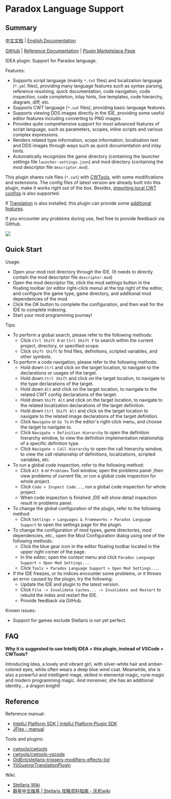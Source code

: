 # Paradox Language Support

## Summary

[中文文档](README.md) | [English Documentation](README_en.md)

[GitHub](https://github.com/DragonKnightOfBreeze/Paradox-Language-Support) |
[Reference Documentation](https://windea.icu/Paradox-Language-Support) |
[Plugin Marketplace Page](https://plugins.jetbrains.com/plugin/16825-paradox-language-support)

IDEA plugin: Support for Paradox language.

Features:

* Supports script language (mainly `*.txt` files) and localization language (`*.yml` files),
  providing many language features such as syntax parsing, reference resolving, quick documentation, code navigation, code inspection, code completion, inlay hints, live templates, code hierarchy, diagram, diff, etc.  
* Supports CWT language (`*.cwt` files), providing basic language features.
* Supports viewing DDS images directly in the IDE, providing some useful editor features including converting to PNG images.
* Provides quite comprehensive support for most advanced features of script language, such as parameters, scopes, inline scripts and various complex expressions.
* Renders related type information, scope information, localisation text and DDS images through ways such as quick documentation and inlay hints.
* Automatically recognizes the game directory (containing the launcher settings file `launcher-settings.json`) and mod directory (containing the mod descriptor file `descriptor.mod`).

This plugin shares rule files (`*.cwt`) with [CWTools](https://github.com/cwtools/cwtools-vscode), with some modifications and extensions.
The config files of latest version are already built into this plugin, make it works right out of the box.
Besides, [importing local CWT configs](https://windea.icu/Paradox-Language-Support/#/en/core-features.md#cwt-config-group) is also supported.

If [Translation](https://github.com/YiiGuxing/TranslationPlugin) is also installed, this plugin can provide some [additional features](https://windea.icu/Paradox-Language-Support/#/zh/plugin-integration.md).

If you encounter any problems during use, feel free to provide feedback via GitHub.

![](https://windea.icu/Paradox-Language-Support/assets/images/preview_1_en.png)

## Quick Start

Usage:

* Open your mod root directory through the IDE. (It needs to directly contain the mod descriptor file `descriptor.mod`)
* Open the mod descriptor file, click the mod settings button in the floating toolbar (or editor right-click menu) at the top right of the editor, and configure the game type, game directory, and additional mod dependencies of the mod.
* Click the OK button to complete the configuration, and then wait for the IDE to complete indexing.
* Start your mod programming journey!

Tips:

* To perform a global search, please refer to the following methods:
  * Click `Ctrl Shift R` or `Ctrl Shift F` to search within the current project, directory, or specified scope.
  * Click `Shift Shift` to find files, definitions, scripted variables, and other symbols.
* To perform a code navigation, please refer to the following methods:
  * Hold down `Ctrl` and click on the target location, to navigate to the declarations or usages of the target.
  * Hold down `Ctrl Shift` and click on the target location, to navigate to the type declarations of the target.
  * Hold down `Alt` and click on the target location, to navigate to the related CWT config declarations of the target.
  * Hold down `Shift Alt` and click on the target location, to navigate to the related localization declarations of the target definition.
  * Hold down `Ctrl Shift Alt` and click on the target location to navigate to the related image declarations of the target definition.
  * Click `Navigate` or `Go To` in the editor's right-click menu, and choose the target to navigate to.
  * Click `Navigate > Definition Hierarchy` to open the definition hierarchy window, to view the definition implementation relationship of a specific definition type.
  * Click `Navigate > Call Hierarchy` to open the call hierarchy window, to view the call relationship of definitions, localizations, scripted variables, etc.
* To run a global code inspection, refer to the following method:
  * Click `Alt 6` or `Problems` Tool window, open the problems panel ,then view problems of current file, or run a global code inspection for whole project.
  * Click `Code > Inspect Code...`, run a global code inspection for whole project.
  * When code inspection is finished ,IDE will show detail inspection result in problems panel.
* To change the global configuration of the plugin, refer to the following method:
  * Click `Settings > Languages & Frameworks > Paradox Language Support` to open the settings page for the plugin.
* To change the configuration of mod types, game directories, mod dependencies, etc., open the Mod Configuration dialog using one of the following methods:
  * Click the blue gear icon in the editor floating toolbar located in the upper right corner of the page.
  * In the editor, open the context menu and click `Paradox Language Support > Open Mod Settings...`.
  * Click `Tools > Paradox Language Support > Open Mod Settings...`.
* If the IDE freezes, or its indices encounter some problems,  or it throws an error caused by the plugin, try the following:
  * Update the IDE and plugin to the latest version.
  * Click `File -> Invalidate Caches... -> Invalidate and Restart` to rebuild the index and restart the IDE.
  * Provide feedback via GitHub.

Known issues:

* Support for games exclude Stellaris is not yet perfect.

## FAQ

**Why it is suggested to use Intellij IDEA + this plugin, instead of VSCode + CWTools?**

Introducing Idea, a lovely and vibrant girl, with silver-white hair and amber-colored eyes, while often wears a deep blue wind coat.
Meanwhile, she is also a powerful and intelligent mage, skilled in elemental magic, rune magic and modern programming magic.
And moreover, she has an additional identity... a dragon knight!

## Reference

Reference manual:

* [IntelliJ Platform SDK | IntelliJ Platform Plugin SDK](https://plugins.jetbrains.com/docs/intellij/welcome.html)
* [JFlex - manual](https://www.jflex.de/manual.html)

Tools and plugins:

* [cwtools/cwtools](https://github.com/cwtools/cwtools)
* [cwtools/cwtools-vscode](https://github.com/cwtools/cwtools-vscode)
* [OldEnt/stellaris-triggers-modifiers-effects-list](https://github.com/OldEnt/stellaris-triggers-modifiers-effects-list)
* [YiiGuxing/TranslationPlugin](https://github.com/YiiGuxing/TranslationPlugin)

Wiki:

* [Stellaris Wiki](https://stellaris.paradoxwikis.com/Stellaris_Wiki)
* [群星中文维基 | Stellaris 攻略资料指南 - 灰机wiki](https://qunxing.huijiwiki.com/wiki/%E9%A6%96%E9%A1%B5)